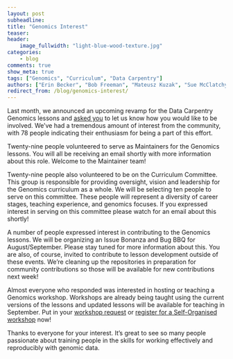 ```yaml
---
layout: post
subheadline:
title: "Genomics Interest"
teaser:
header:
    image_fullwidth: "light-blue-wood-texture.jpg"
categories:
    - blog
comments: true
show_meta: true
tags: ["Genomics", "Curriculum", "Data Carpentry"]
authors: ["Erin Becker", "Bob Freeman", "Mateusz Kuzak", "Sue McClatchy", "Tracy Teal", "Jason Williams"]
redirect_from: /blog/genomics-interest/
---
```


Last month, we announced an upcoming revamp for the Data Carpentry Genomics lessons and
[asked you](http://www.datacarpentry.org/blog/genomics-lessons/) to let us know how you would like to be
involved. We’ve had a tremendous amount of interest from the community, with 78 people indicating their
enthusiasm for being a part of this effort.

Twenty-nine people volunteered to serve as Maintainers for the Genomics lessons. You will all be receiving an
email shortly with more information about this role. Welcome to the Maintainer team!

Twenty-nine people also volunteered to be on the Curriculum Committee. This group is responsible for providing
oversight, vision and leadership for the Genomics curriculum as a whole. We will be selecting ten people to serve
on this committee. These people will represent a diversity of career stages, teaching experience, and genomics
focuses. If you expressed interest in serving on this committee please watch for an email about this shortly!

A number of people expressed interest in contributing to the Genomics lessons. We will be organizing an Issue
Bonanza and Bug BBQ for August/September. Please stay tuned for more information about this. You are also, of
course, invited to contribute to lesson development outside of these events. We’re cleaning up the repositories
in preparation for community contributions so those will be available for new contributions next week!

Almost everyone who responded was interested in hosting or teaching a Genomics workshop. Workshops are already
being taught using the current versions of the lessons and updated lessons will be available for teaching in
September. Put in your [workshop request](http://www.datacarpentry.org/workshops-host/) or
[register for a Self-Organised workshop](http://www.datacarpentry.org/self-organized-workshops/) now!

Thanks to everyone for your interest. It’s great to see so many people passionate about training people in the
skills for working effectively and reproducibly with genomic data.
